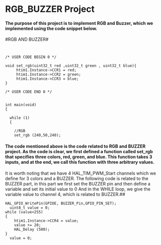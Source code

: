 # RGB_BUZZER Project


#### The purpose of this project is to implement RGB and Buzzer, which we implemented using the code snippet below.
#RGB  AND  BUZZER#


```

  
/* USER CODE BEGIN 0 */

void set_rgb(uint32_t red ,uint32_t green , uint32_t blue){
	 htim1.Instance->CCR1 = red;
	 htim1.Instance->CCR2 = green;
	 htim1.Instance->CCR3 = blue;
}

/* USER CODE END 0 */


int main(void)
{

  while (1)
  {
   
	//RGB
	set_rgb (240,50,240);

```

#### The code mentioned above is the code related to RGB and BUZZER project. As the code is clear, we first defined a function called  set_rgb  that specifies three colors, red, green, and blue. This function takes 3 inputs, and at the end, we call this function with three arbitrary values.
It is worth noting that we have 4  HAL_TIM_PWM_Start  channels which we define for 3 colors and a BUZZER.
The following code is related to the BUZZER part, in this part we first set the BUZZER pin and then define a variable and set its initial value to 0   And in the WHILE loop, we give the variable value to channel 4, which is related to BUZZER.##

```
HAL_GPIO_WritePin(GPIOE, BUZZER_Pin,GPIO_PIN_SET);  
  uint8_t value = 0; 
while (value<255)
{
    htim1.Instance->CCR4 = value; 
    value += 20; 
    HAL_Delay (500); 
}
  value = 0; 
  
